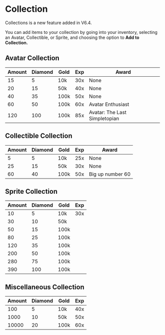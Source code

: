 # Collection  

Collections is a new feature added in V6.4.  

You can add items to your collection by going into your inventory, selecting an Avatar, Collectible, or Sprite, and choosing the option to **Add to Collection.**  

## Avatar Collection  

<div class="table-container">

| Amount | Diamond | Gold  | Exp  | Award                          |  
| ------ | -------- | ----- | ---- | ------------------------------ |  
| 15     | 5        | 10k   | 30x  | None                           |  
| 20     | 15       | 50k   | 40x  | None                           |  
| 40     | 35       | 100k  | 50x  | None                           |  
| 60     | 50       | 100k  | 60x  | Avatar Enthusiast              |  
| 120    | 100      | 100k  | 85x  | Avatar: The Last Simpletopian  |  

</div>

## Collectible Collection  

<div class="table-container">

| Amount | Diamond | Gold  | Exp  | Award              |  
| ------ | -------- | ----- | ---- | ------------------ |  
| 5      | 5        | 10k   | 25x  | None               |  
| 25     | 15       | 50k   | 30x  | None               |  
| 60     | 40       | 100k  | 50x  | Big up number 60   |  

</div>

## Sprite Collection  

<div class="table-container">

| Amount | Diamond | Gold  | Exp  |  
| ------ | -------- | ----- | ---- |  
| 10     | 5        | 10k   | 30x  |  
| 30     | 10       | 50k   |      |  
| 50     | 15       | 100k  |      |  
| 80     | 25       | 100k  |      |  
| 120    | 35       | 100k  |      |  
| 200    | 50       | 100k  |      |  
| 280    | 75       | 100k  |      |  
| 390    | 100      | 100k  |      |  

</div>

## Miscellaneous Collection  

<div class="table-container">

| Amount | Diamond | Gold  | Exp  |  
| ------ | -------- | ----- | ---- |  
| 100    | 5        | 10k   | 40x  |  
| 1000   | 10       | 50k   | 50x  |  
| 10000  | 20       | 100k  | 60x  |  

</div>
